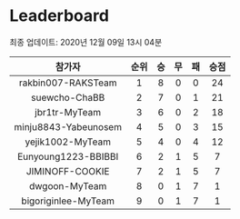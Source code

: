 # Leaderboard
최종 업데이트: 2020년 12월 09일 13시 04분




| 참가자 | 순위 | 승 | 무 | 패 | 승점 |
|:---:|:---:|:---:|:---:|:---:|:---:|
| rakbin007-RAKSTeam | 1 | 8 | 0 | 0 | 24 |
| suewcho-ChaBB | 2 | 7 | 0 | 1 | 21 |
| jbr1tr-MyTeam | 3 | 6 | 0 | 2 | 18 |
| minju8843-Yabeunosem | 4 | 5 | 0 | 3 | 15 |
| yejik1002-MyTeam | 5 | 4 | 0 | 4 | 12 |
| Eunyoung1223-BBIBBI | 6 | 2 | 1 | 5 | 7 |
| JIMINOFF-COOKIE | 7 | 2 | 1 | 5 | 7 |
| dwgoon-MyTeam | 8 | 0 | 1 | 7 | 1 |
| bigoriginlee-MyTeam | 9 | 0 | 1 | 7 | 1 |